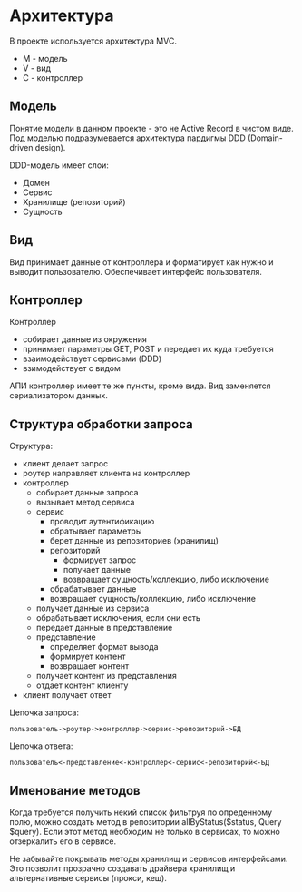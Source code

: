 Архитектура
========

В проекте используется архитектура MVC.
 
* M - модель
* V - вид
* C - контроллер

## Модель

Понятие модели в данном проекте - это не Active Record в чистом виде.
Под моделью подразумевается архитектура пардигмы DDD (Domain-driven design).

DDD-модель имеет слои:

* Домен
* Сервис
* Хранилище (репозиторий)
* Сущность

## Вид

Вид принимает данные от контроллера и форматирует как нужно и выводит пользователю.
Обеспечивает интерфейс пользователя.

## Контроллер

Контроллер 

* собирает данные из окружения
* принимает параметры GET, POST и передает их куда требуется
* взаимодействует сервисами (DDD)
* взимодействует с видом

АПИ контроллер имеет те же пункты, кроме вида. 
Вид заменяется сериализатором данных.

## Структура обработки запроса

Структура:

* клиент делает запрос
* роутер направляет клиента на контроллер
* контроллер
    * собирает данные запроса
    * вызывает метод сервиса
    * сервис
        * проводит аутентификацию
        * обратывает параметры
        * берет данные из репозиториев (хранилищ)
        * репозиторий
            * формирует запрос
            * получает данные
            * возвращает сущность/коллекцию, либо исключение
        * обрабатывает данные
        * возвращает сущность/коллекцию, либо исключение
    * получает данные из сервиса
    * обрабатывает исключения, если они есть
    * передает данные в представление
    * представление
        * определяет формат вывода
        * формирует контент
        * возвращает контент
    * получает контент из представления
    * отдает контент клиенту
* клиент получает ответ

Цепочка запроса:

    пользователь->роутер->контроллер->сервис->репозиторий->БД
    
Цепочка ответа:

    пользователь<-представление<-контроллер<-сервис<-репозиторий<-БД

## Именование методов

Когда требуется получить некий список фильтруя по опреденному полю,
можно создать метод в репозитории allByStatus($status, Query $query).
Если этот метод необходим не только в сервисах, 
то можно отзеркалить его в сервисе.

Не забывайте покрывать методы хранилищ и сервисов интерфейсами.
Это позволит прозрачно создавать драйвера хранилищ
и альтернативные сервисы (прокси, кеш).
